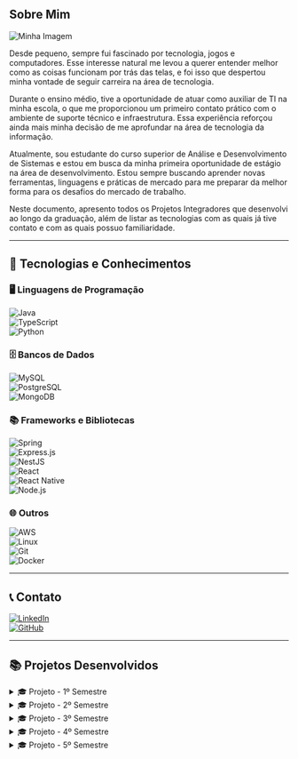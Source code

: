 ## Sobre Mim  
![Minha Imagem](URL_DA_SUA_IMAGEM_AQUI)

Desde pequeno, sempre fui fascinado por tecnologia, jogos e computadores. Esse interesse natural me levou a querer entender melhor como as coisas funcionam por trás das telas, e foi isso que despertou minha vontade de seguir carreira na área de tecnologia.

Durante o ensino médio, tive a oportunidade de atuar como auxiliar de TI na minha escola, o que me proporcionou um primeiro contato prático com o ambiente de suporte técnico e infraestrutura. Essa experiência reforçou ainda mais minha decisão de me aprofundar na área de tecnologia da informação.

Atualmente, sou estudante do curso superior de Análise e Desenvolvimento de Sistemas e estou em busca da minha primeira oportunidade de estágio na área de desenvolvimento. Estou sempre buscando aprender novas ferramentas, linguagens e práticas de mercado para me preparar da melhor forma para os desafios do mercado de trabalho.

Neste documento, apresento todos os Projetos Integradores que desenvolvi ao longo da graduação, além de listar as tecnologias com as quais já tive contato e com as quais possuo familiaridade.

---

## 🚀 Tecnologias e Conhecimentos  

### 🖥️ Linguagens de Programação  
![Java](https://img.shields.io/badge/Java-ED8B00?style=for-the-badge&logo=java&logoColor=white)  
![TypeScript](https://img.shields.io/badge/TypeScript-007ACC?style=for-the-badge&logo=typescript&logoColor=white)  
![Python](https://img.shields.io/badge/Python-3776AB?style=for-the-badge&logo=python&logoColor=white)  

### 🗄️ Bancos de Dados  
![MySQL](https://img.shields.io/badge/MySQL-4479A1?style=for-the-badge&logo=mysql&logoColor=white)  
![PostgreSQL](https://img.shields.io/badge/PostgreSQL-316192?style=for-the-badge&logo=postgresql&logoColor=white)  
![MongoDB](https://img.shields.io/badge/MongoDB-4EA94B?style=for-the-badge&logo=mongodb&logoColor=white)  

### 📚 Frameworks e Bibliotecas  
![Spring](https://img.shields.io/badge/Spring-6DB33F?style=for-the-badge&logo=spring&logoColor=white)  
![Express.js](https://img.shields.io/badge/Express.js-000000?style=for-the-badge&logo=express&logoColor=white)  
![NestJS](https://img.shields.io/badge/NestJS-E0234E?style=for-the-badge&logo=nestjs&logoColor=white)  
![React](https://img.shields.io/badge/React-20232A?style=for-the-badge&logo=react&logoColor=61DAFB)  
![React Native](https://img.shields.io/badge/React_Native-20232A?style=for-the-badge&logo=react&logoColor=61DAFB)  
![Node.js](https://img.shields.io/badge/Node.js-43853D?style=for-the-badge&logo=node.js&logoColor=white)  

### 🌐 Outros  
![AWS](https://img.shields.io/badge/AWS-FF9900?style=for-the-badge&logo=amazon-aws&logoColor=white)  
![Linux](https://img.shields.io/badge/Linux-FCC624?style=for-the-badge&logo=linux&logoColor=black)  
![Git](https://img.shields.io/badge/Git-F05032?style=for-the-badge&logo=git&logoColor=white)  
![Docker](https://img.shields.io/badge/Docker-2496ED?style=for-the-badge&logo=docker&logoColor=white)  

---

## 📞 Contato  
[![LinkedIn](https://img.shields.io/badge/LinkedIn-0077B5?style=for-the-badge&logo=linkedin&logoColor=white)](URL_DO_SEU_LINKEDIN)  
[![GitHub](https://img.shields.io/badge/GitHub-181717?style=for-the-badge&logo=github&logoColor=white)](URL_DO_SEU_GITHUB)

---

## 📚 Projetos Desenvolvidos  

<details>
  <summary>🎓 Projeto - 1º Semestre</summary>

### 📌 Empresa Parceira  
Cliente interno com Professores Egydio e Jean como, respectivamente, P2 e M2

### ❗ Problema  
O desafio deste projeto foi implementar um site a respeito da metodologia ágil scrum, podendo levar uma pessoa sem conhecimento nenhum do topico ate o ponto de poder ensinar para os funcionarios de sua empresa

### 💡 Solução  
![Imagem Ilustrativa](./assets/videoapi.gif)

<summary>Detalhes</summary>
Scrum Academy é um projeto que busca disseminar o método Scrum de maneira fácil e acessível. No Scrum Academy, buscamos reunir todo o conteúdo de Scrum num só lugar e apresentar ao estudante interessado suas ferramentas, métodos, características e aplicações.

Nosso site permite que qualquer pessoa com ou sem experiência com a metodologia aprenda desde as ferramentas básicas até dicas de como aprimorar suas habilidades pessoais no dia a dia do trabalho.

### 🔗 Repositório  
[Link para o repositório](https://github.com/ColossusAPI/ScrumAcademy)
 
### 🛠️ Tecnologias Utilizadas  

- **Python**: Utilizado para o desenvolvimento da lógica de negócio e rotas do backend junto do flask, a logica do questionario foi feita utilizando python.

- **HTML**: Utilizado na estruturação das páginas web, garantindo a organização semântica dos elementos na interface do usuário.

- **CSS**: Responsável pela estilização das páginas, permitindo personalização visual e adequação à identidade visual do projeto.

- **Bootstrap**: Framework utilizado para agilizar o desenvolvimento do front-end com componentes responsivos e estilos prontos, otimizando a criação da interface com foco em usabilidade e compatibilidade entre dispositivos.


### 👨‍💻 Contribuições Pessoais  
Durante o desenvolvimento do projeto *ScrumAcademy*, atuei ativamente em diversas partes do sistema, contribuindo tanto no front-end quanto no back-end.

No back-end, trabalhei principalmente com **Python**, ajudando na construção da lógica de negócio e nas rotinas de manipulação de dados. Além disso, participei da integração entre diferentes partes do sistema e na organização das tarefas em equipe, seguindo práticas de versionamento no GitHub.

No front-end, contribuí na estruturação de páginas com **HTML** e **CSS**, utilizando **Bootstrap** para tornar a interface responsiva e amigável. Colaborei também com ajustes visuais e melhorias de usabilidade da aplicação.

Todas as atividades foram realizadas de forma colaborativa com a equipe, aplicando práticas ágeis como o Scrum, com foco na entrega contínua de valor e boa comunicação entre os membros.
### 📈 Hard Skills  
- **Python** – Faço/uso com autonomia  
- **HTML** – Tenho conhecimento básico e consigo aplicar em projetos simples  
- **CSS** – Tenho conhecimento básico e consigo realizar ajustes visuais simples  
- **Bootstrap** – Conhecimento básico, utilizado para estruturar layouts e aplicar componentes prontos

### 🤝 Soft Skills  
Durante o desenvolvimento do projeto, atuei como membro do Dev Team, contribuindo diretamente com as entregas técnicas e colaborando com os demais integrantes da equipe.  

Ao longo do processo, desenvolvi habilidades de **trabalho em equipe**, mantendo uma boa comunicação com os colegas para garantir alinhamento nas tarefas e eficiência na divisão das responsabilidades.  

Também pratiquei a **comunicação interpessoal**, participando de reuniões frequentes, tirando dúvidas, dando sugestões e ajudando na resolução de problemas em grupo.  

Essas habilidades foram essenciais para manter a organização e o progresso do projeto, mesmo sem atuar diretamente nos papéis de Scrum Master ou Product Owner.

</details>

<details>
  <summary>🎓 Projeto - 2º Semestre</summary>
  
### 📌 Empresa Parceira  
Informe a empresa ou professor responsável.

### ❗ Problema  
Descreva o problema enfrentado.

### 💡 Solução  
Explique a solução desenvolvida.  
![Imagem Ilustrativa](URL_DA_IMAGEM_AQUI)

<details>
  <summary>Detalhes</summary>
  Informações adicionais do projeto.
</details>

### 🔗 Repositório  
[Link para o repositório](URL_DO_REPOSITORIO_AQUI)

### 🛠️ Tecnologias Utilizadas  
Liste tecnologias e onde foram aplicadas.

### 👨‍💻 Contribuições Pessoais  
Descreva suas contribuições e papel no time.

### 📈 Hard Skills  
- **Tecnologia X** – Faço/uso com autonomia  
- **Tecnologia Y** – Consigo ensinar

### 🤝 Soft Skills  
Descreva situações reais onde aplicou soft skills.
</details>

<details>
  <summary>🎓 Projeto - 3º Semestre</summary>
  
### 📌 Empresa Parceira  
Informe a empresa ou professor responsável.

### ❗ Problema  
Descreva o problema enfrentado.

### 💡 Solução  
Explique a solução desenvolvida.  
![Imagem Ilustrativa](URL_DA_IMAGEM_AQUI)

<details>
  <summary>Detalhes</summary>
  Informações adicionais do projeto.
</details>

### 🔗 Repositório  
[Link para o repositório](URL_DO_REPOSITORIO_AQUI)

### 🛠️ Tecnologias Utilizadas  
Liste tecnologias e onde foram aplicadas.

### 👨‍💻 Contribuições Pessoais  
Descreva suas contribuições e papel no time.

### 📈 Hard Skills  
- **Tecnologia X** – Faço/uso com autonomia  
- **Tecnologia Y** – Consigo ensinar

### 🤝 Soft Skills  
Descreva situações reais onde aplicou soft skills.
</details>

<details>
  <summary>🎓 Projeto - 4º Semestre</summary>
  
### 📌 Empresa Parceira  
Informe a empresa ou professor responsável.

### ❗ Problema  
Descreva o problema enfrentado.

### 💡 Solução  
Explique a solução desenvolvida.  
![Imagem Ilustrativa](URL_DA_IMAGEM_AQUI)

<details>
  <summary>Detalhes</summary>
  Informações adicionais do projeto.
</details>

### 🔗 Repositório  
[Link para o repositório](URL_DO_REPOSITORIO_AQUI)

### 🛠️ Tecnologias Utilizadas  
Liste tecnologias e onde foram aplicadas.

### 👨‍💻 Contribuições Pessoais  
Descreva suas contribuições e papel no time.

### 📈 Hard Skills  
- **Tecnologia X** – Faço/uso com autonomia  
- **Tecnologia Y** – Consigo ensinar

### 🤝 Soft Skills  
Descreva situações reais onde aplicou soft skills.
</details>

<details>
  <summary>🎓 Projeto - 5º Semestre</summary>
  
### 📌 Empresa Parceira  
Informe a empresa ou professor responsável.

### ❗ Problema  
Descreva o problema enfrentado.

### 💡 Solução  
Explique a solução desenvolvida.  
![Imagem Ilustrativa](URL_DA_IMAGEM_AQUI)

<details>
  <summary>Detalhes</summary>
  Informações adicionais do projeto.
</details>

### 🔗 Repositório  
[Link para o repositório](URL_DO_REPOSITORIO_AQUI)

### 🛠️ Tecnologias Utilizadas  
Liste tecnologias e onde foram aplicadas.

### 👨‍💻 Contribuições Pessoais  
Descreva suas contribuições e papel no time.

### 📈 Hard Skills  
- **Tecnologia X** – Faço/uso com autonomia  
- **Tecnologia Y** – Consigo ensinar

### 🤝 Soft Skills  
Descreva situações reais onde aplicou soft skills.
</details>
